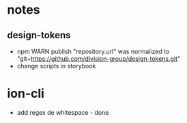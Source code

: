 # notes

## design-tokens

- npm WARN publish "repository.url" was normalized to "git+https://github.com/division-group/design-tokens.git"
- change scripts in storybook

# ion-cli

- add regex de whitespace - done